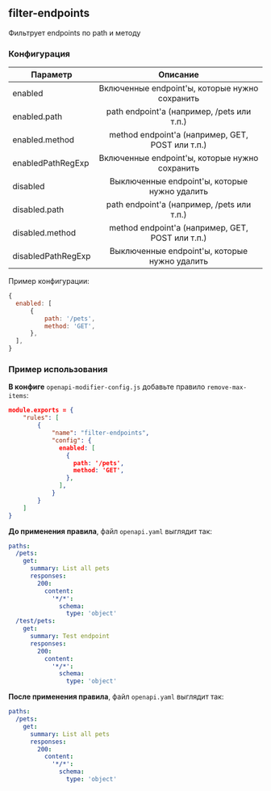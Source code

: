 ## filter-endpoints

Фильтрует endpoints по path и методу

### Конфигурация

| Параметр           |                     Описание                     |
| ------------------ | :----------------------------------------------: |
| enabled            |  Включенные endpoint'ы, которые нужно сохранить  |
| enabled.path       |    path endpoint'а (например, /pets или т.п.)    |
| enabled.method     | method endpoint'а (например, GET, POST или т.п.) |
| enabledPathRegExp  |  Включенные endpoint'ы, которые нужно сохранить  |
| disabled           |  Выключенные endpoint'ы, которые нужно удалить   |
| disabled.path      |    path endpoint'а (например, /pets или т.п.)    |
| disabled.method    | method endpoint'а (например, GET, POST или т.п.) |
| disabledPathRegExp |  Выключенные endpoint'ы, которые нужно удалить   |

Пример конфигурации:

```js
{
  enabled: [
      {
          path: '/pets',
          method: 'GET',
      },
  ],
}
```

### Пример использования

**В конфиге** `openapi-modifier-config.js` добавьте правило `remove-max-items`:

```json
module.exports = {
    "rules": [
        {
            "name": "filter-endpoints",
            "config": {
              enabled: [
                {
                  path: '/pets',
                  method: 'GET',
                },
              ],
            }
        }
    ]
}
```

**До применения правила**, файл `openapi.yaml` выглядит так:

```yaml
paths:
  /pets:
    get:
      summary: List all pets
      responses:
        200:
          content:
            '*/*':
              schema:
                type: 'object'
  /test/pets:
    get:
      summary: Test endpoint
      responses:
        200:
          content:
            '*/*':
              schema:
                type: 'object'
```

**После применения правила**, файл `openapi.yaml` выглядит так:

```yaml
paths:
  /pets:
    get:
      summary: List all pets
      responses:
        200:
          content:
            '*/*':
              schema:
                type: 'object'
```
